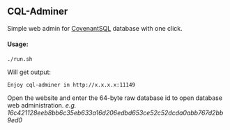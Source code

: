 ## CQL-Adminer

Simple web admin for [CovenantSQL](https://github.com/CovenantSQL/CovenantSQL) database with one click.

#### Usage:

```shell
./run.sh
```

Will get output:

```shell
Enjoy cql-adminer in http://x.x.x.x:11149
```

Open the website and enter the 64-byte raw database id to open database web administration.
*e.g. 16c421128eeb8bb6c35eb633a16d206edbd653ce52c52dcda0abb767d2bb9ed0*
